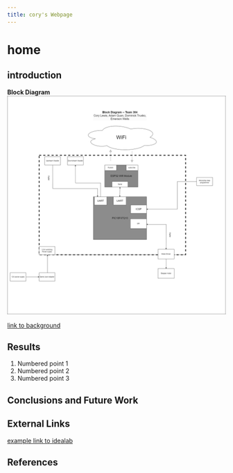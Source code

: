 ```yaml
---
title: cory's Webpage
---
```


# home



## introduction

**Block Diagram**
 ![image caption](https://raw.githubusercontent.com/Calewi12/calewi12.github.io/refs/heads/main/Media/Project314_team304.png)

 [link to background](/background)

 ## Results
  1. Numbered point 1
  2. Numbered point 2
  3. Numbered point 3

## Conclusions and Future Work

## External Links

[example link to idealab](https://idealab.asu.edu)

## References
